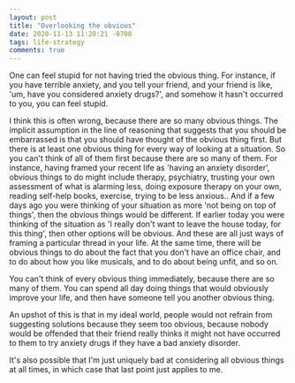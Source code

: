 ```yaml
---
layout: post
title: "Overlooking the obvious"
date: 2020-11-13 11:20:21 -0700
tags: life-strategy
comments: true
---
```

One can feel stupid for not having tried the obvious thing. For instance, if you have terrible anxiety, and you tell your friend, and your friend is like, 'um, have you considered anxiety drugs?', and somehow it hasn't occurred to you, you can feel stupid.

I think this is often wrong, because there are so many obvious things. The implicit assumption in the line of reasoning that suggests that you should be embarrassed is that you should have thought of the obvious thing first. But there is at least one obvious thing for every way of looking at a situation. So you can't think of all of them first because there are so many of them. For instance, having framed your recent life as 'having an anxiety disorder', obvious things to do might include therapy, psychiatry, trusting your own assessment of what is alarming less, doing exposure therapy on your own, reading self-help books, exercise, trying to be less anxious.. And if a few days ago you were thinking of your situation as more 'not being on top of things', then the obvious things would be different. If earlier today you were thinking of the situation as 'I really don't want to leave the house today, for this thing', then other options will be obvious. And these are all just ways of framing a particular thread in your life. At the same time, there will be obvious things to do about the fact that you don't have an office chair, and to do about how you like musicals, and to do about being unfit, and so on.

You can't think of every obvious thing immediately, because there are so many of them. You can spend all day doing things that would obviously improve your life, and then have someone tell you another obvious thing.

An upshot of this is that in my ideal world, people would not refrain from suggesting solutions because they seem too obvious, because nobody would be offended that their friend really thinks it might not have occurred to them to try anxiety drugs if they have a bad anxiety disorder.

It's also possible that I'm just uniquely bad at considering all obvious things at all times, in which case that last point just applies to me.
